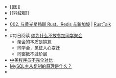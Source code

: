 - [[图]]
- [[羽绒服]]
-
- [002. 与黄光星畅聊 Rust、Redis 与新加坡](https://rusttalk.github.io/podcast/002/) | [RustTalk](https://rusttalk.github.io/)
-
- #每日阅读 [你为什么不敢参加同学聚会](https://mp.weixin.qq.com/s?__biz=MzIwNzM2MjA4OA==&mid=2247548235&idx=1&sn=f87469d6516c5f43871959911085518f&chksm=9711fc0ca066751ae038594ed2c947acc3299fa8dbb4ec9240c9e7a8925e79da04e132b2cd94#rd)
	- 聚会的本质是尴尬
	- 同学会，见证人心变迁
	- 同窗抵不过阶层
- [中美程序员不完全对比](https://mp.weixin.qq.com/s?__biz=MzIxMjE5MTE1Nw==&mid=2653238373&idx=2&sn=ed13fd54597e215d4bb3c3989ebd9289&chksm=8c9846bfbbefcfa9bbdef0f92e07fec2ed6deaf4607bba01b69d098b3ce072d1d2b1442f0316#rd)
- [MySQL主从复制的原理是什么？](https://www.cxyxiaowu.com/21151.html)
-
